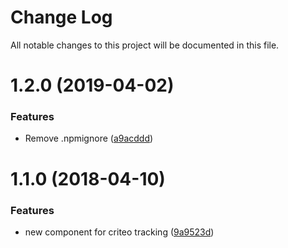 # Change Log

All notable changes to this project will be documented in this file.

<a name="1.2.0"></a>
# 1.2.0 (2019-04-02)


### Features

* Remove .npmignore ([a9acddd](https://github.com/SUI-Components/schibsted-spain-components/commit/a9acddd))



<a name="1.1.0"></a>
# 1.1.0 (2018-04-10)


### Features

* new component for criteo tracking ([9a9523d](https://github.com/SUI-Components/schibsted-spain-components/commit/9a9523d))



